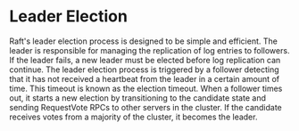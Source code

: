 # Leader Election

Raft's leader election process is designed to be simple and efficient. The leader is responsible for managing the replication of log entries to followers. If the leader fails, a new leader must be elected before log replication can continue. The leader election process is triggered by a follower detecting that it has not received a heartbeat from the leader in a certain amount of time. This timeout is known as the election timeout. When a follower times out, it starts a new election by transitioning to the candidate state and sending RequestVote RPCs to other servers in the cluster. If the candidate receives votes from a majority of the cluster, it becomes the leader.
